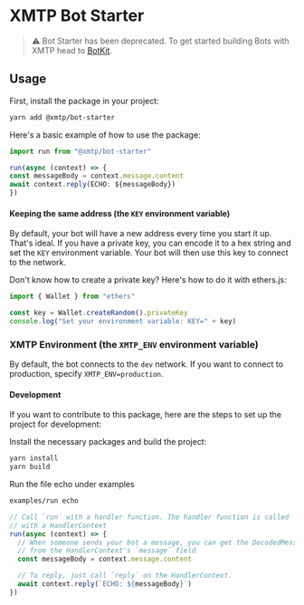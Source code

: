 # XMTP Bot Starter

> ⚠️ Bot Starter has been deprecated. To get started building Bots with XMTP head to [BotKit](https://github.com/xmtp/botkit).

## Usage

First, install the package in your project:

```bash
yarn add @xmtp/bot-starter
```

Here's a basic example of how to use the package:

```typescript
import run from "@xmtp/bot-starter"

run(async (context) => {
const messageBody = context.message.content
await context.reply(ECHO: ${messageBody})
})

```

#### Keeping the same address (the `KEY` environment variable)

By default, your bot will have a new address every time you start it up. That's ideal. If you have a private key, you can encode it to a hex string and set the `KEY` environment variable. Your bot will then use this key to connect to the network.

Don't know how to create a private key? Here's how to do it with ethers.js:

```jsx
import { Wallet } from "ethers"

const key = Wallet.createRandom().privateKey
console.log("Set your environment variable: KEY=" + key)
```

### XMTP Environment (the `XMTP_ENV` environment variable)

By default, the bot connects to the `dev` network. If you want to connect to production, specify `XMTP_ENV=production`.

#### Development

If you want to contribute to this package, here are the steps to set up the project for development:

Install the necessary packages and build the project:

```bash
yarn install
yarn build
```

Run the file echo under examples

```bash
examples/run echo
```

```typescript
// Call `run` with a handler function. The handler function is called
// with a HandlerContext
run(async (context) => {
  // When someone sends your bot a message, you can get the DecodedMessage
  // from the HandlerContext's `message` field
  const messageBody = context.message.content

  // To reply, just call `reply` on the HandlerContext.
  await context.reply(`ECHO: ${messageBody}`)
})
```
